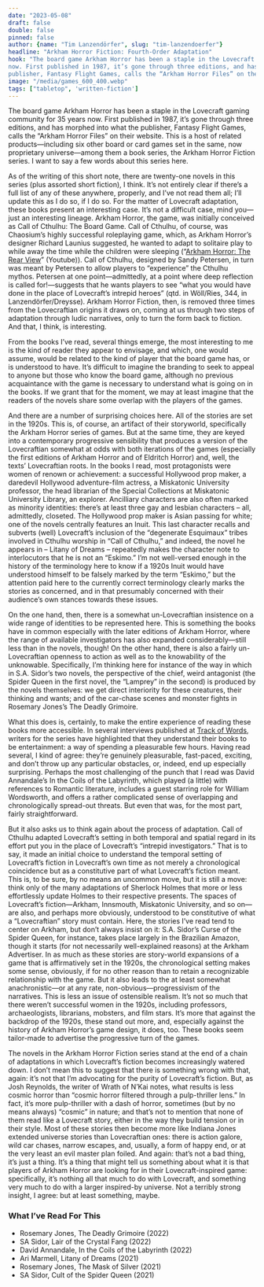 ```yaml
---
date: "2023-05-08"
draft: false
double: false
pinned: false
author: {name: "Tim Lanzendörfer", slug: "tim-lanzendoerfer"}
headline: "Arkham Horror Fiction: Fourth-Order Adaptation"
hook: "The board game Arkham Horror has been a staple in the Lovecraft gaming community for 35 years
now. First published in 1987, it’s gone through three editions, and has morphed into what the
publisher, Fantasy Flight Games, calls the “Arkham Horror Files” on their website."
image: "/media/games_600_400.webp"
tags: ["tabletop", 'written-fiction']
---
```


The board game Arkham Horror has been a staple in the Lovecraft gaming community for 35 years
now. First published in 1987, it’s gone through three editions, and has morphed into what the
publisher, Fantasy Flight Games, calls the “Arkham Horror Files” on their website. This is a host of
related products—including six other board or card games set in the same, now proprietary
universe—among them a book series, the Arkham Horror Fiction series. I want to say a few words
about this series here.

As of the writing of this short note, there are twenty-one novels in this series (plus assorted short
fiction), I think. It’s not entirely clear if there’s a full list of any of these anywhere, properly, and I’ve
not read them all; I’ll update this as I do so, if I do so. For the matter of Lovecraft adaptation, these
books present an interesting case. It’s not a difficult case, mind you—just an interesting lineage.
Arkham Horror, the game, was initially conceived as Call of Cthulhu: The Board Game. Call of Cthulhu,
of course, was Chaosium’s highly successful roleplaying game, which, as Arkham Horror’s designer
Richard Launius suggested, he wanted to adapt to solitaire play to while away the time while the
children were sleeping (“[Arkham Horror: The Rear View](https://www.youtube.com/watch?v=XR2nguAVh-E)” (Youtube)). Call of Cthulhu, designed by
Sandy Petersen, in turn was meant by Petersen to allow players to “experience” the Cthulhu mythos.
Petersen at one point—admittedly, at a point where deep reflection is called for!—suggests that he
wants players to see “what you would have done in the place of Lovecraft’s intrepid heroes” (qtd. in
Wöll/Ries, 344, in Lanzendörfer/Dreysse). Arkham Horror Fiction, then, is removed three times from
the Lovecraftian origins it draws on, coming at us through two steps of adaptation through ludic
narratives, only to turn the form back to fiction. And that, I think, is interesting.

From the books I’ve read, several things emerge, the most interesting to me is the kind of reader
they appear to envisage, and which, one would assume, would be related to the kind of player that
the board game has, or is understood to have. It’s difficult to imagine the branding to seek to appeal
to anyone but those who know the board game, although no previous acquaintance with the game is
necessary to understand what is going on in the books. If we grant that for the moment, we may at
least imagine that the readers of the novels share some overlap with the players of the games.

And there are a number of surprising choices here. All of the stories are set in the 1920s. This is, of
course, an artifact of their storyworld, specifically the Arkham Horror series of games. But at the
same time, they are keyed into a contemporary progressive sensibility that produces a version of the
Lovecraftian somewhat at odds with both iterations of the games (especially the first editions of
Arkham Horror and of Eldritch Horror) and, well, the texts’ Lovecraftian roots. In the books I read,
most protagonists were women of renown or achievement: a successful Hollywood prop maker, a
daredevil Hollywood adventure-film actress, a Miskatonic University professor, the head librarian of
the Special Collections at Miskatonic University Library, an explorer. Ancilliary characters are also
often marked as minority identities: there’s at least three gay and lesbian characters – all,
admittedly, closeted. The Hollywood prop maker is Asian passing for white; one of the novels
centrally features an Inuit. This last character recalls and subverts (well) Lovecraft’s inclusion of the
“degenerate Esquimaux” tribes involved in Cthulhu worship in “Call of Cthulhu,” and indeed, the
novel he appears in – Litany of Dreams – repeatedly makes the character note to interlocutors that
he is not an “Eskimo.” I’m not well-versed enough in the history of the terminology here to know if a
1920s Inuit would have understood himself to be falsely marked by the term “Eskimo,” but the
attention paid here to the currently correct terminology clearly marks the stories as concerned, and
in that presumably concerned with their audience’s own stances towards these issues.

On the one hand, then, there is a somewhat un-Lovecraftian insistence on a wide range of identities
to be represented here. This is something the books have in common especially with the later
editions of Arkham Horror, where the range of available investigators has also expanded
considerably—still less than in the novels, though! On the other hand, there is also a fairly un-
Lovecraftian openness to action as well as to the knowability of the unknowable. Specifically, I’m
thinking here for instance of the way in which in S.A. Sidor’s two novels, the perspective of the chief,
weird antagonist (the Spider Queen in the first novel, the “Lamprey” in the second) is produced by
the novels themselves: we get direct interiority for these creatures, their thinking and wants; and of
the car-chase scenes and monster fights in Rosemary Jones’s The Deadly Grimoire.

What this does is, certainly, to make the entire experience of reading these books more accessible. In
several interviews published at [Track of Words](https://www.trackofwords.com/interviews/), writers for
the series have highlighted that they
understand their books to be entertainment: a way of spending a pleasurable few hours. Having read
several, I kind of agree: they’re genuinely pleasurable, fast-paced, exciting, and don’t throw up any
particular obstacles, or, indeed, end up especially surprising. Perhaps the most challenging of the
punch that I read was David Annandale’s In the Coils of the Labyrinth, which played (a little) with
references to Romantic literature, includes a guest starring role for William Wordsworth, and offers a
rather complicated sense of overlapping and chronologically spread-out threats. But even that was,
for the most part, fairly straightforward.

But it also asks us to think again about the process of adaptation. Call of Cthulhu adapted Lovecraft’s
setting in both temporal and spatial regard in its effort put you in the place of Lovecraft’s “intrepid
investigators.” That is to say, it made an initial choice to understand the temporal setting of
Lovecraft’s fiction in Lovecraft’s own time as not merely a chronological coincidence but as a
constitutive part of what Lovecraft’s fiction meant. This is, to be sure, by no means an uncommon
move, but it is still a move: think only of the many adaptations of Sherlock Holmes that more or less
effortlessly update Holmes to their respective presents. The spaces of Lovecraft’s fiction—Arkham,
Innsmouth, Miskatonic University, and so on—are also, and perhaps more obviously, understood to
be constitutive of what a “Lovecraftian” story must contain. Here, the stories I’ve read tend to center
on Arkham, but don’t always insist on it: S.A. Sidor’s Curse of the Spider Queen, for instance, takes
place largely in the Brazilian Amazon, though it starts (for not necessarily well-explained reasons) at
the Arkham Advertiser. In as much as these stories are story-world expansions of a game that is
affirmatively set in the 1920s, the chronological setting makes some sense, obviously, if for no other
reason than to retain a recognizable relationship with the game. But it also leads to the at least
somewhat anachronistic—or at any rate, non-obvious—progressivism of the narratives. This is less
an issue of ostensible realism. It’s not so much that there weren’t successful women in the 1920s,
including professors, archaeologists, librarians, mobsters, and film stars. It’s more that against the
backdrop of the 1920s, these stand out more, and, especially against the history of Arkham Horror’s
game design, it does, too. These books seem tailor-made to advertise the progressive turn of the
games.

The novels in the Arkham Horror Fiction series stand at the end of a chain of adaptations in which
Lovecraft’s fiction becomes increasingly watered down. I don’t mean this to suggest that there is
something wrong with that, again: it’s not that I’m advocating for the purity of Lovecraft’s fiction.
But, as Josh Reynolds, the writer of Wrath of N’Kai notes, what results is less cosmic horror than
“cosmic horror filtered through a pulp-thriller lens.” In fact, it’s more pulp-thriller with a dash of
horror, sometimes (but by no means always) “cosmic” in nature; and that’s not to mention that none
of them read like a Lovecraft story, either in the way they build tension or in their style. Most of
these stories then become more like Indiana Jones extended universe stories than Lovecraftian ones:
there is action galore, wild car chases, narrow escapes, and, usually, a form of happy end, or at the
very least an evil master plan foiled. And again: that’s not a bad thing, it’s just a thing. It’s a thing that
might tell us something about what it is that players of Arkham Horror are looking for in their
Lovecraft-inspired game: specifically, it’s nothing all that much to do with Lovecraft, and something
very much to do with a larger inspired-by universe. Not a terribly strong insight, I agree: but at least
something, maybe.

### What I’ve Read For This

- Rosemary Jones, The Deadly Grimoire (2022)
- SA Sidor, Lair of the Crystal Fang (2022)
- David Annandale, In the Coils of the Labyrinth (2022)
- Ari Marmell, Litany of Dreams (2021)
- Rosemary Jones, The Mask of Silver (2021)
- SA Sidor, Cult of the Spider Queen (2021)
